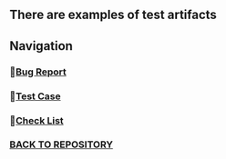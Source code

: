 ## There are examples of test artifacts

## Navigation

### :dart:[**Bug Report**](https://github.com/c1plak/Vadims_Course_group27/blob/main/TestArtifacts/Bug_Report.md)

### :dart:[**Test Case**](https://github.com/c1plak/Vadims_Course_group27/blob/main/TestArtifacts/TestCases.md)

### :dart:[**Check List**](https://github.com/c1plak/Vadims_Course_group27/blob/main/TestArtifacts/checklist.md)

### [BACK TO REPOSITORY](https://github.com/c1plak/Vadims_Course_group27)
